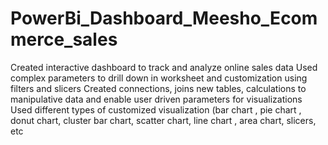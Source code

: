 # PowerBi_Dashboard_Meesho_Ecommerce_sales
Created interactive dashboard to track and analyze online sales data
Used complex parameters to drill down in worksheet and customization using filters and slicers
Created connections, joins new tables, calculations to manipulative data and enable user driven parameters for visualizations
Used different types of customized visualization (bar chart , pie chart , donut chart, cluster bar chart, scatter chart, line chart , area chart,
slicers, etc
